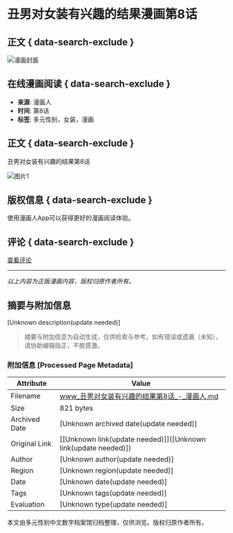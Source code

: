 # 丑男对女装有兴趣的结果漫画第8话

## 正文 { data-search-exclude }


![漫画封面](https://manhua1038zjcdn26.cdndm5.com/71/70584/1573728/1_9141.jpg?cid=1573728&key=5b864ea6e32575e25523314a76a17661&type=1)

## 在线漫画阅读 { data-search-exclude }

- **来源**: 漫画人
- **时间**: 第8话
- **标签**: 多元性别，女装，漫画

## 正文 { data-search-exclude }

丑男对女装有兴趣的结果第8话

![图片1](https://manhua1038zjcdn26.cdndm5.com/71/70584/1573728/1_9141.jpg?cid=1573728&key=5b864ea6e32575e25523314a76a17661&type=1)

## 版权信息 { data-search-exclude }

使用漫画人App可以获得更好的漫画阅读体验。

## 评论 { data-search-exclude }

[查看评论](https://css122us.cdndm5.com/v202411181654/manhuaren/images/mobile/view-bottom-logo-1.png)

---

*以上内容为正版漫画内容，版权归原作者所有。*
<!-- tcd_original_link https://www.manhuaren.com/m1573728/ -->


## 摘要与附加信息

<!-- tcd_abstract -->
[Unknown description(update needed)]
<!-- tcd_abstract_end -->

> 摘要与附加信息为自动生成，仅供检索与参考。如有错误或遗漏（未知），请协助编辑指正，不胜感激。

### 附加信息 [Processed Page Metadata]

| Attribute       | Value                                  |
|-----------------|----------------------------------------|
| Filename        | www_丑男对女装有兴趣的结果第8话_-_漫画人.md                             |
| Size            | 821 bytes                           |
| Archived Date   | [Unknown archived date(update needed)]                             |
| Original Link   | [[Unknown link(update needed)]]([Unknown link(update needed)])                       |
| Author          | [Unknown author(update needed)]                               |
| Region          | [Unknown region(update needed)]                               |
| Date            | [Unknown date(update needed)]                                 |
| Tags            | [Unknown tags(update needed)]                                 |
| Evaluation            | [Unknown type(update needed)]                                 |
<!-- tcd_table_end -->

本文由多元性别中文数字档案馆归档整理，仅供浏览。版权归原作者所有。

